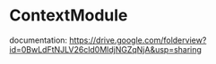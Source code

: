 ContextModule
=============
documentation:
https://drive.google.com/folderview?id=0BwLdFtNJLV26cld0MldjNGZqNjA&usp=sharing

